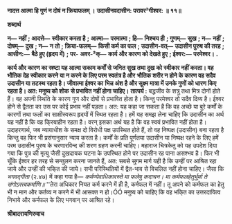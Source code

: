 **नादत्त आत्मा हि गुणं न दोषं न क्रियाफलम् ।** **उदासीनवदासीन: परावर²गीश्वर: ॥ ११॥** 

**शब्दार्थ** 

**न—** **नहीं** **; आदत्ते—** **स्वीकार करता है** **; आत्मा—** **परमात्मा** **; हि—** **निश्चय ही** **; गुणम्—** **सुख** **; न—** **नहीं** **; दोषम्—** **दुख** **; न—** **न** **तो** **; क्रिया-फलम्—** **किसी कर्म का फल** **; उदासीन-वत्—** **उदासीन पुरुष की तरह** **; आसीन:—** **बैठे हुए (हृदय में)** **; पर-** **अवर-²क्—** **कार्य और कारण को देखते हुए** **; ईश्वर:—** **परमेश्वर।** **.** 

**कार्य और कारण का स्रष्टा यह आत्मा सकाम कर्मों से जनित सुख तथा दुख को** **स्वीकार नहीं करता। वह भौतिक देह स्वीकार करने या न करने के लिए परम स्वतंत्र है और** **भौतिक शरीर न होने के कारण वह सदैव उदासीन या तटस्थ रहता है। जीवात्मा ईश्वर का** **भिन्न अंश है और सूक्ष्म मात्रा में उनके गुणों को धारण किए रहता है। अत: मनुष्य को शोक** **से प्रभावित नहीं होना चाहिए।** **तात्पर्य :** बद्धजीव के शत्रु तथा मित्र दोनों होते हैं। वह अपनी स्थिति के कारण गुण और दोषों से प्रभावित होता है। किन्तु परमेश्वर तो सदैव दिव्य है। ईश्वर होने से द्वैतता का उस पर कोई प्रभाव नहीं पड़ता। अत: यह कहा जा सकता है कि वह अच्छे या बुरे कर्मों के कारणों तथा फलों का साक्षीस्वरूप हृदयों में स्थित रहता है। हमें यह समझ लेना चाहिए कि उदासीन का अर्थ यह नहीं है कि वह कि्रयाहीन रहता है। वरन् इसका अर्थ यह है कि वह स्वयं प्रभावित नहीं होता है। उदाहरणार्थ, जब न्यायाधीश के समक्ष दो विरोधी पक्ष उपस्थित होते हैं, तो वह निष्पक्ष (उदासीन) बना रहता है किन्तु वह फिर भी प्रसंगानुसार न्याय करता है। कर्मों के प्रति पूर्णतया उदासीन या निष्पक्ष रहने के लिए हमें परम उदासीन पुरुष के चरणारविन्द की शरण ग्रहण करनी चाहिए। महाराज चित्रकेतु को यह उपदेश दिया गया कि पुत्र की मृत्यु जैसी दुखदायक घटना के उपस्थित होने पर उदासीन रह पाना असश्भव है। फिर भी चूँकि ईश्वर हर तरह से सन्तुलन करना जानते हैं, अत: सबसे सुगम मार्ग यही है कि उन्हीं पर आश्रित रहा जाये और उन्हीं की भकि्त की जाये। सभी परिस्थितियों में द्वैत-भाव से विचलित नहीं होना चाहिए। जैसा कि *भगवद्गीता* (२.४७) में कहा गया है— *कर्मण्येवाधिकारस्ते मा फलेषु कदाचन।* *मा कर्मफलहेतुर्भूर्मा ते संगोऽस्त्वकर्माणि॥* ''तेरा अधिकार नियत कर्म करने में ही है, कर्मफल में नहीं। तू अपने को कर्मफल का हेतु भी न मान और कर्तव्य न करने में भी आसक्त न हो।ÓÓ मनुष्य को चाहिए कि वह भकि्त का उत्तरदायित्व निभाये और कर्मफल के लिए भगवान् पर आश्रित रहे।  

**श्रीबादरायणिरुवाच** 